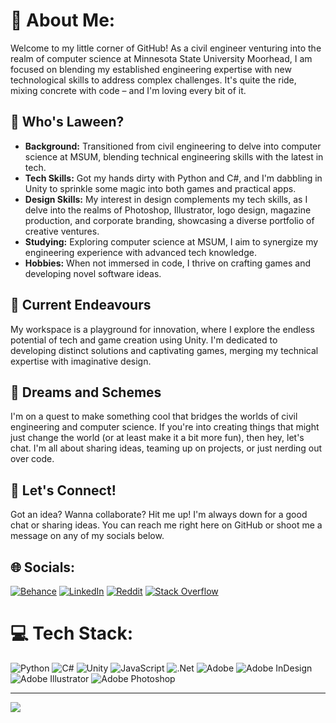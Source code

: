 # 💫 About Me:
Welcome to my little corner of GitHub! As a civil engineer venturing into the realm of computer science at Minnesota State University Moorhead, I am focused on blending my established engineering expertise with new technological skills to address complex challenges. It's quite the ride, mixing concrete with code – and I'm loving every bit of it.

## 🧐 Who's Laween?
- **Background:** Transitioned from civil engineering to delve into computer science at MSUM, blending technical engineering skills with the latest in tech.
- **Tech Skills:** Got my hands dirty with Python and C#, and I'm dabbling in Unity to sprinkle some magic into both games and practical apps.
- **Design Skills:**  My interest in design complements my tech skills, as I delve into the realms of Photoshop, Illustrator, logo design, magazine production, and corporate branding, showcasing a diverse portfolio of creative ventures.
- **Studying:** Exploring computer science at MSUM, I aim to synergize my engineering experience with advanced tech knowledge.
- **Hobbies:** When not immersed in code, I thrive on crafting games and developing novel software ideas. 

## 🚀 Current Endeavours
My workspace is a playground for innovation, where I explore the endless potential of tech and game creation using Unity. I'm dedicated to developing distinct solutions and captivating games, merging my technical expertise with imaginative design.

## 💭 Dreams and Schemes
I'm on a quest to make something cool that bridges the worlds of civil engineering and computer science. If you're into creating things that might just change the world (or at least make it a bit more fun), then hey, let's chat. I'm all about sharing ideas, teaming up on projects, or just nerding out over code.

## 🤝 Let's Connect!
Got an idea? Wanna collaborate? Hit me up! I'm always down for a good chat or sharing ideas. You can reach me right here on GitHub or shoot me a message on any of my socials below.

## 🌐 Socials:
[![Behance](https://img.shields.io/badge/Behance-1769ff?logo=behance&logoColor=white)](https://behance.net/laweenhamza) [![LinkedIn](https://img.shields.io/badge/LinkedIn-%230077B5.svg?logo=linkedin&logoColor=white)](https://linkedin.com/in/laweenhamza) [![Reddit](https://img.shields.io/badge/Reddit-%23FF4500.svg?logo=Reddit&logoColor=white)](https://reddit.com/user/laweenhamza) [![Stack Overflow](https://img.shields.io/badge/-Stackoverflow-FE7A16?logo=stack-overflow&logoColor=white)](https://stackoverflow.com/users/23394077)

# 💻 Tech Stack:
![Python](https://img.shields.io/badge/python-3670A0?style=for-the-badge&logo=python&logoColor=ffdd54) ![C#](https://img.shields.io/badge/c%23-%23239120.svg?style=for-the-badge&logo=csharp&logoColor=white) ![Unity](https://img.shields.io/badge/Unity-%23000000.svg?style=for-the-badge&logo=unity&logoColor=white) ![JavaScript](https://img.shields.io/badge/javascript-%23323330.svg?style=for-the-badge&logo=javascript&logoColor=%23F7DF1E) ![.Net](https://img.shields.io/badge/.NET-5C2D91?style=for-the-badge&logo=.net&logoColor=white) ![Adobe](https://img.shields.io/badge/adobe-%23FF0000.svg?style=for-the-badge&logo=adobe&logoColor=white) ![Adobe InDesign](https://img.shields.io/badge/Adobe%20InDesign-49021F?style=for-the-badge&logo=adobeindesign&logoColor=FF3366) ![Adobe Illustrator](https://img.shields.io/badge/adobe%20illustrator-%23FF9A00.svg?style=for-the-badge&logo=adobe%20illustrator&logoColor=white) ![Adobe Photoshop](https://img.shields.io/badge/adobe%20photoshop-%2331A8FF.svg?style=for-the-badge&logo=adobe%20photoshop&logoColor=white)

---
[![](https://visitcount.itsvg.in/api?id=laween-alsulaivany&icon=2&color=0)](https://visitcount.itsvg.in)
